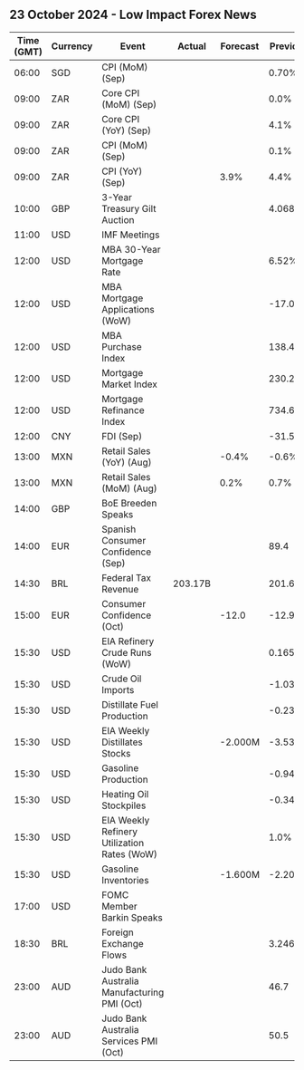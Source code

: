 ## 23 October 2024 - Low Impact Forex News

| Time (GMT) | Currency | Event | Actual | Forecast | Previous |
|------|----------|-------|--------|----------|----------|
| 06:00 | SGD | CPI (MoM) (Sep) |  |  | 0.70% |
| 09:00 | ZAR | Core CPI (MoM) (Sep) |  |  | 0.0% |
| 09:00 | ZAR | Core CPI (YoY) (Sep) |  |  | 4.1% |
| 09:00 | ZAR | CPI (MoM) (Sep) |  |  | 0.1% |
| 09:00 | ZAR | CPI (YoY) (Sep) |  | 3.9% | 4.4% |
| 10:00 | GBP | 3-Year Treasury Gilt Auction |  |  | 4.068% |
| 11:00 | USD | IMF Meetings |  |  |  |
| 12:00 | USD | MBA 30-Year Mortgage Rate |  |  | 6.52% |
| 12:00 | USD | MBA Mortgage Applications (WoW) |  |  | -17.0% |
| 12:00 | USD | MBA Purchase Index |  |  | 138.4 |
| 12:00 | USD | Mortgage Market Index |  |  | 230.2 |
| 12:00 | USD | Mortgage Refinance Index |  |  | 734.6 |
| 12:00 | CNY | FDI (Sep) |  |  | -31.50% |
| 13:00 | MXN | Retail Sales (YoY) (Aug) |  | -0.4% | -0.6% |
| 13:00 | MXN | Retail Sales (MoM) (Aug) |  | 0.2% | 0.7% |
| 14:00 | GBP | BoE Breeden Speaks |  |  |  |
| 14:00 | EUR | Spanish Consumer Confidence (Sep) |  |  | 89.4 |
| 14:30 | BRL | Federal Tax Revenue | 203.17B |  | 201.62B |
| 15:00 | EUR | Consumer Confidence (Oct) |  | -12.0 | -12.9 |
| 15:30 | USD | EIA Refinery Crude Runs (WoW) |  |  | 0.165M |
| 15:30 | USD | Crude Oil Imports |  |  | -1.039M |
| 15:30 | USD | Distillate Fuel Production |  |  | -0.234M |
| 15:30 | USD | EIA Weekly Distillates Stocks |  | -2.000M | -3.534M |
| 15:30 | USD | Gasoline Production |  |  | -0.941M |
| 15:30 | USD | Heating Oil Stockpiles |  |  | -0.343M |
| 15:30 | USD | EIA Weekly Refinery Utilization Rates (WoW) |  |  | 1.0% |
| 15:30 | USD | Gasoline Inventories |  | -1.600M | -2.201M |
| 17:00 | USD | FOMC Member Barkin Speaks |  |  |  |
| 18:30 | BRL | Foreign Exchange Flows |  |  | 3.246B |
| 23:00 | AUD | Judo Bank Australia Manufacturing PMI (Oct) |  |  | 46.7 |
| 23:00 | AUD | Judo Bank Australia Services PMI (Oct) |  |  | 50.5 |
